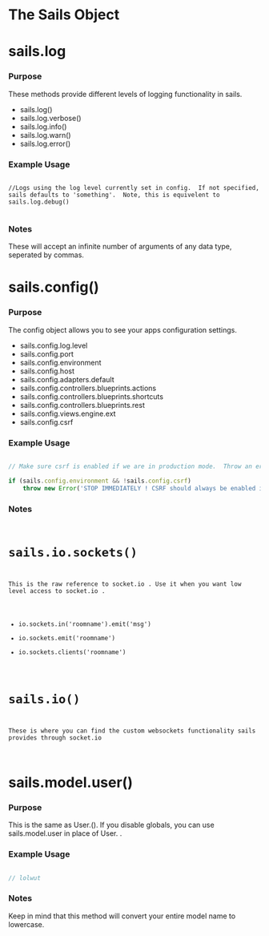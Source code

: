 The Sails Object
================

# sails.log
### Purpose
These methods provide different levels of logging functionality in sails.

- sails.log() 
- sails.log.verbose() 
- sails.log.info()
- sails.log.warn()
- sails.log.error()

### Example Usage
```

//Logs using the log level currently set in config.  If not specified, sails defaults to 'something'.  Note, this is equivelent to sails.log.debug() 


```

### Notes
These will accept an infinite number of arguments of any data type, seperated by commas.


# sails.config()
### Purpose
The config object allows you to see your apps configuration settings. 

- sails.config.log.level
- sails.config.port
- sails.config.environment
- sails.config.host
- sails.config.adapters.default
- sails.config.controllers.blueprints.actions
- sails.config.controllers.blueprints.shortcuts
- sails.config.controllers.blueprints.rest
- sails.config.views.engine.ext
- sails.config.csrf

### Example Usage
```javascript

// Make sure csrf is enabled if we are in production mode.  Throw an error otherwise.

if (sails.config.environment && !sails.config.csrf)
    throw new Error('STOP IMMEDIATELY ! CSRF should always be enabled in production mode!');

```

### Notes



<code><help>


# sails.io.sockets()
This is the raw reference to socket.io .  Use it when you want low level access to socket.io . 

- io.sockets.in('roomname').emit('msg')
- io.sockets.emit('roomname')
- io.sockets.clients('roomname')

# sails.io()
These is where you can find the custom websockets functionality sails provides through socket.io

</help></code>




# sails.model.user()

### Purpose
This is the same as User.<modelName>().  If you disable globals, you can use sails.model.user in place of User.<modelName> . 

### Example Usage

```javascript

// lolwut

```
### Notes

Keep in mind that this method will convert your entire model name to lowercase.
